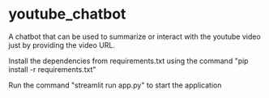 # youtube_chatbot

A chatbot that can be used to summarize or interact with the youtube video just by providing the video URL.

Install the dependencies from requirements.txt using the command "pip install -r requirements.txt"

Run the command "streamlit run app.py" to start the application
